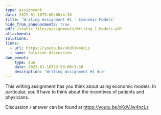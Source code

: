 ```yaml
---
type: assignment
date: 2022-01-10T9:00:00+4:30
title: 'Writing Assignment #1 - Economic Models'
hide_from_announcments: true
pdf: /static_files/assignments/Writing_1_Models.pdf
attachment: 
solutions:
links: 
  - url: https://youtu.be/xKdVJw4ncLs
  - name: Solution discussion
due_event: 
    type: due
    date: 2022-01-16T23:59:00+3:30
    description: 'Writing Assignment #1 due'
---
```

This writing assignment has you think about using economic models. In particular, you'll have to think about the incentives of patients and physicians.

Discussion / answer can be found at https://youtu.be/xKdVJw4ncLs
